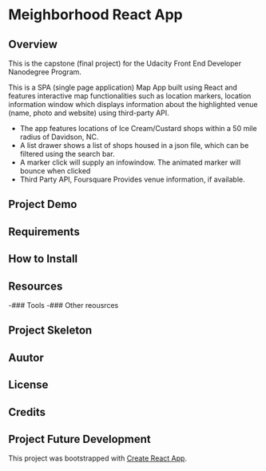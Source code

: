 # Meighborhood React App

## Overview

This is the capstone (final project) for the Udacity Front End Developer Nanodegree Program.

This is a SPA (single page application) Map App built using React and features interactive map functionalities such as location markers, location information window which displays information about the highlighted venue (name, photo and website) using third-party API.

- The app features locations of Ice Cream/Custard shops within a 50 mile radius of Davidson, NC.
- A list drawer shows a list of shops housed in a json file, which can be filtered using the search bar.
- A marker click will supply an infowindow. The animated marker will bounce when clicked
- Third Party API, Foursquare Provides venue information, if available.

## Project Demo
## Requirements
## How to Install
## Resources
-### Tools
-### Other reousrces

## Project Skeleton

## Auutor
## License
## Credits

## Project Future Development

This project was bootstrapped with [Create React App](https://github.com/facebook/create-react-app).

